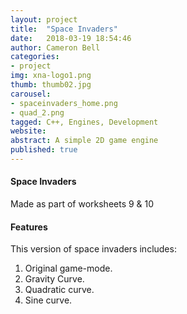 ```yaml
---
layout: project
title:  "Space Invaders"
date:   2018-03-19 18:54:46
author: Cameron Bell
categories:
- project
img: xna-logo1.png
thumb: thumb02.jpg
carousel:
- spaceinvaders_home.png
- quad_2.png
tagged: C++, Engines, Development
website: 
abstract: A simple 2D game engine
published: true
---
```

#### Space Invaders
Made as part of worksheets 9 & 10
#### Features
This version of space invaders includes:
1. Original game-mode.
2. Gravity Curve.
3. Quadratic curve.
4. Sine curve.
